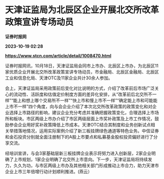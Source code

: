 # 天津证监局为北辰区企业开展北交所改革政策宣讲专场动员
**证券时报网**

**2023-10-19 02:28**

**https://www.stcn.com/article/detail/1008470.html**

证券时报网讯，10月18日，天津证监局会同市上市办、北辰区上市办，为北辰区11家优质企业开展北交所改革政策宣讲专场动员，市金融局、北辰区金融局、北辰区工业和信息化局、天津OTC及11家企业共计30余人参加。

会上，天津证监局采用政策前后变化对比说明的方式，介绍了改革前后市场广泛关心的流动性、活跃度和估值定价制度方面的差异化安排，从“改革前后北交所不一样”“能上和想上哪个交易所不一样”“快上市和慢上市不一样”“确定能上市和可能能上市不一样”四个角度，向与会企业介绍了本次北交所改革政策的政策变化和对企业选择上市路径的影响，建议企业充分考虑并准确把握政策变化，合理选择上市场所和板块。市区两级上市办介绍了市区两级层面上市奖补政策及上市工作情况，鼓励参会企业用好奖补政策降低上市成本。天津OTC结合其制度和业务创新试点相关举措落地情况，运用实际案例介绍了新三板挂牌绿色通道等特色业务。中信证券和金石投资分别就全面注册制下的A股上市要点和私募基金股权投资偏好进行了分享交流。

经培训宣讲，与会3家基础层新三板挂牌企业表示将努力进入创新层，2家企业明确了上市规划，1家企业明确了北交所上市意向。下一步，天津证监局将持续发力，久久为功，与市区两级上市办及其他相关部门形成推动上市合力，助力天津市企业上市三年倍增行动计划顺利推进。(燕云）